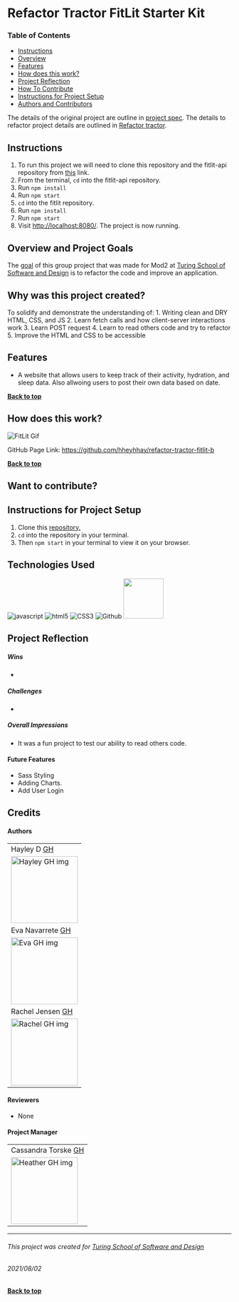# Refactor Tractor FitLit Starter Kit

### Table of Contents

-   [Instructions](#instructions)
-   [Overview](#overview-and-project-goals)
-   [Features](#features)
-   [How does this work?](#how-does-this-work)
-   [Project Reflection](#project-reflection)
-   [How To Contribute](#want-to-contribute)
-   [Instructions for Project Setup](#Instructions-for-project-setup)
-   [Authors and Contributors](#credits)

The details of the original project are outline in [project spec](http://frontend.turing.io/projects/fitlit.html). The details to refactor project details are outlined in [Refactor tractor](https://frontend.turing.edu/projects/module-2/refactor-tractor-choice.html).

## Instructions

1.  To run this project we will need to clone this repository and the fitlit-api repository from [this](https://github.com/turingschool-examples/fitlit-api) link.
2.  From the terminal, `cd` into the fitlit-api repository.
3.  Run `npm install`
4.  Run `npm start`
5.  `cd` into the fitlit repository.
6.  Run `npm install`
7.  Run `npm start`
8.  Visit <http://localhost:8080/>. The project is now running.

## Overview and Project Goals

The [goal](https://frontend.turing.edu/projects/module-2/refactor-tractor-choice.html) of this group project that was made for Mod2 at [Turing School of Software and Design](https://turing.io/) is to refactor the code and improve an application. 

## Why was this project created?

To solidify and demonstrate the understanding of:
1\. Writing clean and DRY HTML, CSS, and JS
2\. Learn fetch calls and how client-server interactions work
3\. Learn POST request
4\. Learn to read others code and try to refactor
5\. Improve the HTML and CSS to be accessible 

## Features

-   A website that allows users to keep track of their activity, hydration, and sleep data. Also allwoing users to post their own data based on date.

**[Back to top](#table-of-contents)**

## How does this work?

![FitLit Gif](<>)

GitHub Page Link: <https://github.com/hheyhhay/refactor-tractor-fitlit-b>

**[Back to top](#table-of-contents)**

## Want to contribute?

## Instructions for Project Setup

1.  Clone this [repository.](https://github.com/hheyhhay/refactor-tractor-fitlit-b)
2.  `cd` into the repository in your terminal.
3.  Then `npm start` in your terminal to view it on your browser.

## Technologies Used

<p align="left">
  <img src="https://img.shields.io/badge/javascript%20-%23323330.svg?&style=for-the-badge&logo=javascript&logoColor=%23F7DF1E" alt="javascript" />
  <img src="https://img.shields.io/badge/html5%20-%23E34F26.svg?&style=for-the-badge&logo=html5&logoColor=white" alt="html5"/>
  <img src="https://img.shields.io/badge/css3%20-%231572B6.svg?&style=for-the-badge&logo=css3&logoColor=white" alt="CSS3"/>
  <img src="https://img.shields.io/badge/GitHub-100000?style=for-the-badge&logo=github&logoColor=white" alt="Github" />
  <img src="https://dyclassroom.com/image/topic/mochajs-chaijs/logo.png" height"80px" width="90px"alt=" "Mocha & Chai"/>
</p>

## Project Reflection

##### Wins

* 

##### Challenges

* 

##### Overall Impressions

-   It was a fun project to test our ability to read others code.
                                                                                                                     

#### Future Features

* Sass Styling
* Adding Charts. 
* Add User Login                                                                                                                   
                                                                                                                    
                                                                                                                     
                                                                                                                   

## Credits

#### Authors

<table>
    <tr>
          <td>Hayley D <a href="https://github.com/hheyhhay">GH</td>
    </tr>
    </tr>
 <td><img src="https://avatars.githubusercontent.com/u/78764587?v=4" alt="Hayley GH img"
width="150" height="auto" /></td>
     <tr>
          <td> Eva Navarrete <a href="https://github.com/Eva-Navarrete">GH</td>
      </tr>
      </tr>
<td><img src="https://avatars.githubusercontent.com/u/68021391?v=4" alt="Eva GH img"
width="150" height="auto" /></td>
    </tr>
    <tr>
         <td> Rachel Jensen <a href="https://github.com/rachelJensen">GH</td>
     </tr>
     </tr>
<td><img src="https://avatars.githubusercontent.com/u/81662051?v=4" alt="Rachel GH img"
width="150" height="auto" /></td>
   </tr>
</table>

#### Reviewers

-   None

#### Project Manager

<table>
    <tr>
         <td> Cassandra Torske <a href="https://github.com/CassandraGoose">GH</td>
    </tr>
    </tr>
    <td><img src="https://avatars.githubusercontent.com/u/21070575?v=4" alt="Heather GH img"
 width="150" height="auto" /></td>
</tr>
</table>

* * *

###### This project was created for [Turing School of Software and Design](https://turing.io/)

###### 2021/08/02

**[Back to top](#table-of-contents)**
